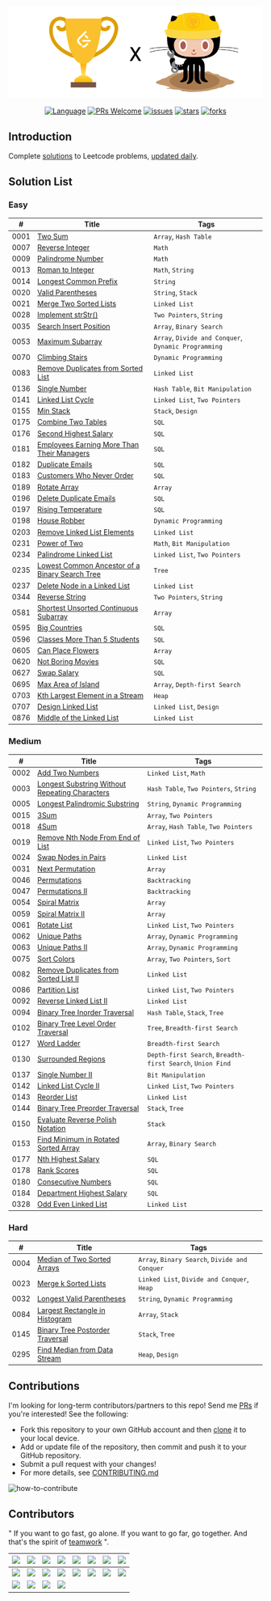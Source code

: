 <p align="center">
  <a href="https://github.com/doocs/leetcode"><img src="/img/leetcode-github-yanglbme.png" alt="LeetCode-GitHub-yanglbme"></a>
</p>

<p align="center">
  <a href="https://github.com/doocs/leetcode"><img src="https://img.shields.io/badge/lang-Java%2FPython%2FRuby%2FCPP%2FJS%2FGo...-blue.svg" alt="Language"></a>
  <a href="http://makeapullrequest.com"><img src="https://img.shields.io/badge/PRs-Welcome-brightgreen.svg" alt="PRs Welcome"></a>
  <a href="https://github.com/doocs/leetcode/issues"><img src="https://img.shields.io/github/issues/doocs/leetcode.svg" alt="issues"></a>
  <a href="https://github.com/doocs/leetcode/stargazers"><img src="https://img.shields.io/github/stars/doocs/leetcode.svg" alt="stars"></a>
  <a href="https://github.com/doocs/leetcode/network/members"><img src="https://img.shields.io/github/forks/doocs/leetcode.svg" alt="forks"></a>
</p>

## Introduction
Complete [solutions](https://github.com/doocs/leetcode/tree/master/solution) to Leetcode problems, [updated daily](https://github.com/doocs/leetcode/projects/1).

## Solution List

### Easy

| # | Title | Tags |
|---|---|---|
| 0001 | [Two Sum](https://github.com/doocs/leetcode/tree/master/solution/0001.Two%20Sum) | `Array`, `Hash Table` |
| 0007 | [Reverse Integer](https://github.com/doocs/leetcode/tree/master/solution/0007.Reverse%20Integer) | `Math` |
| 0009 | [Palindrome Number](https://github.com/doocs/leetcode/tree/master/solution/0009.Palindrome%20Number) | `Math` |
| 0013 | [Roman to Integer](https://github.com/doocs/leetcode/tree/master/solution/0013.Roman%20to%20Integer) | `Math`, `String` |
| 0014 | [Longest Common Prefix](https://github.com/doocs/leetcode/tree/master/solution/0014.Longest%20Common%20Prefix) | `String` |
| 0020 | [Valid Parentheses](https://github.com/doocs/leetcode/tree/master/solution/0020.Valid%20Parentheses) | `String`, `Stack` |
| 0021 | [Merge Two Sorted Lists](https://github.com/doocs/leetcode/tree/master/solution/021.Merge%20Two%20Sorted%20Lists) | `Linked List` |
| 0028 | [Implement strStr()](https://github.com/doocs/leetcode/tree/master/solution/0028.Implement%20strStr()) | `Two Pointers`, `String` |
| 0035 | [Search Insert Position](https://github.com/doocs/leetcode/tree/master/solution/0035.Search%20Insert%20Position) | `Array`, `Binary Search` |
| 0053 | [Maximum Subarray](https://github.com/doocs/leetcode/tree/master/solution/0053.Maximum%20Subarray) | `Array`, `Divide and Conquer`, `Dynamic Programming` |
| 0070 | [Climbing Stairs](https://github.com/doocs/leetcode/tree/master/solution/0070.Climbing%20Stairs) | `Dynamic Programming` |
| 0083 | [Remove Duplicates from Sorted List](https://github.com/doocs/leetcode/tree/master/solution/0083.Remove%20Duplicates%20from%20Sorted%20List) | `Linked List` |
| 0136 | [Single Number](https://github.com/doocs/leetcode/tree/master/solution/0136.Single%20Number) | `Hash Table`, `Bit Manipulation` |
| 0141 | [Linked List Cycle](https://github.com/doocs/leetcode/tree/master/solution/0141.Linked%20List%20Cycle) | `Linked List`, `Two Pointers` |
| 0155 | [Min Stack](https://github.com/doocs/leetcode/tree/master/solution/0155.Min%20Stack) | `Stack`, `Design` |
| 0175 | [Combine Two Tables](https://github.com/doocs/leetcode/tree/master/solution/0175.Combine%20Two%20Tables) | `SQL` |
| 0176 | [Second Highest Salary](https://github.com/doocs/leetcode/tree/master/solution/0176.Second%20Highest%20Salary) | `SQL` |
| 0181 | [Employees Earning More Than Their Managers](https://github.com/doocs/leetcode/tree/master/solution/0181.Employees%20Earning%20More%20Than%20Their%20Managers) | `SQL` |
| 0182 | [Duplicate Emails](https://github.com/doocs/leetcode/tree/master/solution/0182.Duplicate%20Emails) | `SQL` |
| 0183 | [Customers Who Never Order](https://github.com/doocs/leetcode/tree/master/solution/0183.Customers%20Who%20Never%20Order) | `SQL` |
| 0189 | [Rotate Array](https://github.com/doocs/leetcode/tree/master/solution/0189.Rotate%20Array) | `Array` |
| 0196 | [Delete Duplicate Emails](https://github.com/doocs/leetcode/tree/master/solution/0196.Delete%20Duplicate%20Emails) | `SQL` |
| 0197 | [Rising Temperature](https://github.com/doocs/leetcode/tree/master/solution/0197.Rising%20Temperature) | `SQL` |
| 0198 | [House Robber](https://github.com/doocs/leetcode/tree/master/solution/0198.House%20Robber) | `Dynamic Programming` |
| 0203 | [Remove Linked List Elements](https://github.com/doocs/leetcode/tree/master/solution/0203.Remove%20Linked%20List%20Elements) | `Linked List` |
| 0231 | [Power of Two](https://github.com/doocs/leetcode/tree/master/solution/0231.Power%20of%20Two) | `Math`, `Bit Manipulation` |
| 0234 | [Palindrome Linked List](https://github.com/doocs/leetcode/tree/master/solution/0234.Palindrome%20Linked%20List) | `Linked List`, `Two Pointers` |
| 0235 | [Lowest Common Ancestor of a Binary Search Tree](https://github.com/doocs/leetcode/tree/master/solution/0235.Lowest%20Common%20Ancestor%20of%20a%20Binary%20Search%20Tree) | `Tree` |
| 0237 | [Delete Node in a Linked List](https://github.com/doocs/leetcode/tree/master/solution/0237.Delete%20Node%20in%20a%20Linked%20List) | `Linked List` |
| 0344 | [Reverse String](https://github.com/doocs/leetcode/tree/master/solution/0344.Reverse%20String) | `Two Pointers`, `String` |
| 0581 | [Shortest Unsorted Continuous Subarray](https://github.com/doocs/leetcode/tree/master/solution/0581.Shortest%20Unsorted%20Continuous%20Subarray) | `Array` |
| 0595 | [Big Countries](https://github.com/doocs/leetcode/tree/master/solution/0595.Big%20Countries) | `SQL` |
| 0596 | [Classes More Than 5 Students](https://github.com/doocs/leetcode/tree/master/solution/0596.Classes%20More%20Than%205%20Students) | `SQL` |
| 0605 | [Can Place Flowers](https://github.com/doocs/leetcode/tree/master/solution/0605.Can%20Place%20Flowers) | `Array` |
| 0620 | [Not Boring Movies](https://github.com/doocs/leetcode/tree/master/solution/0620.Not%20Boring%20Movies) | `SQL` |
| 0627 | [Swap Salary](https://github.com/doocs/leetcode/tree/master/solution/0627.Swap%20Salary) | `SQL` |
| 0695 | [Max Area of Island](https://github.com/doocs/leetcode/tree/master/solution/0695.Max%20Area%20of%20Island) | `Array`, `Depth-first Search` |
| 0703 | [Kth Largest Element in a Stream](https://github.com/doocs/leetcode/tree/master/solution/0703.Kth%20Largest%20Element%20in%20a%20Stream) | `Heap` |
| 0707 | [Design Linked List](https://github.com/doocs/leetcode/tree/master/solution/0707.Design%20Linked%20List) | `Linked List`, `Design` |
| 0876 | [Middle of the Linked List](https://github.com/doocs/leetcode/tree/master/solution/0876.Middle%20of%20the%20Linked%20List) | `Linked List` |


### Medium

| # | Title | Tags |
|---|---|---|
| 0002 | [Add Two Numbers](https://github.com/doocs/leetcode/tree/master/solution/0002.Add%20Two%20Numbers) | `Linked List`, `Math` |
| 0003 | [Longest Substring Without Repeating Characters](https://github.com/doocs/leetcode/tree/master/solution/0003.Longest%20Substring%20Without%20Repeating%20Characters) | `Hash Table`, `Two Pointers`, `String` |
| 0005 | [Longest Palindromic Substring](https://github.com/doocs/leetcode/tree/master/solution/0005.Longest%20Palindromic%20Substring) | `String`, `Dynamic Programming` |
| 0015 | [3Sum](https://github.com/doocs/leetcode/tree/master/solution/0015.3Sum) | `Array`, `Two Pointers` |
| 0018 | [4Sum](https://github.com/doocs/leetcode/tree/master/solution/0018.4Sum) | `Array`, `Hash Table`, `Two Pointers` |
| 0019 | [Remove Nth Node From End of List](https://github.com/doocs/leetcode/tree/master/solution/0019.Remove%20Nth%20Node%20From%20End%20of%20List) | `Linked List`, `Two Pointers` |
| 0024 | [Swap Nodes in Pairs](https://github.com/doocs/leetcode/tree/master/solution/0024.Swap%20Nodes%20in%20Pairs) | `Linked List` |
| 0031 | [Next Permutation](https://github.com/doocs/leetcode/tree/master/solution/0031.Next%20Permutation) | `Array` |
| 0046 | [Permutations](https://github.com/doocs/leetcode/tree/master/solution/0046.Permutations) | `Backtracking` |
| 0047 | [Permutations II](https://github.com/doocs/leetcode/tree/master/solution/0047.Permutations%20II) | `Backtracking` |
| 0054 | [Spiral Matrix](https://github.com/doocs/leetcode/tree/master/solution/0054.Spiral%20Matrix) | `Array` |
| 0059 | [Spiral Matrix II](https://github.com/doocs/leetcode/tree/master/solution/0059.Spiral%20Matrix%20II) | `Array` |
| 0061 | [Rotate List](https://github.com/doocs/leetcode/tree/master/solution/0061.Rotate%20List) | `Linked List`, `Two Pointers` |
| 0062 | [Unique Paths](https://github.com/doocs/leetcode/tree/master/solution/0062.Unique%20Paths) | `Array`, `Dynamic Programming` |
| 0063 | [Unique Paths II](https://github.com/doocs/leetcode/tree/master/solution/0063.Unique%20Paths%20II) | `Array`, `Dynamic Programming` |
| 0075 | [Sort Colors](https://github.com/doocs/leetcode/tree/master/solution/0075.Sort%20Colors) | `Array`, `Two Pointers`, `Sort` |
| 0082 | [Remove Duplicates from Sorted List II](https://github.com/doocs/leetcode/tree/master/solution/0082.Remove%20Duplicates%20from%20Sorted%20List%20II) | `Linked List` |
| 0086 | [Partition List](https://github.com/doocs/leetcode/tree/master/solution/0086.Partition%20List) | `Linked List`, `Two Pointers` |
| 0092 | [Reverse Linked List II](https://github.com/doocs/leetcode/tree/master/solution/0092.Reverse%20Linked%20List%20II) | `Linked List` |
| 0094 | [Binary Tree Inorder Traversal](https://github.com/doocs/leetcode/tree/master/solution/0094.Binary%20Tree%20Inorder%20Traversal) | `Hash Table`, `Stack`, `Tree` |
| 0102 | [Binary Tree Level Order Traversal](https://github.com/doocs/leetcode/tree/master/solution/0102.Binary%20Tree%20Level%20Order%20Traversal) | `Tree`, `Breadth-first Search` |
| 0127 | [Word Ladder](https://github.com/doocs/leetcode/tree/master/solution/0127.Word%20Ladder) | `Breadth-first Search` |
| 0130 | [Surrounded Regions](https://github.com/doocs/leetcode/tree/master/solution/0130.Surrounded%20Regions) | `Depth-first Search`, `Breadth-first Search`, `Union Find` |
| 0137 | [Single Number II](https://github.com/doocs/leetcode/tree/master/solution/0137.Single%20Number%20II) | `Bit Manipulation` |
| 0142 | [Linked List Cycle II](https://github.com/doocs/leetcode/tree/master/solution/0142.Linked%20List%20Cycle%20II) | `Linked List`, `Two Pointers` |
| 0143| [Reorder List](https://github.com/doocs/leetcode/tree/master/solution/0143.Reorder%20List) | `Linked List` |
| 0144 | [Binary Tree Preorder Traversal](https://github.com/doocs/leetcode/tree/master/solution/0144.Binary%20Tree%20Preorder%20Traversal) | `Stack`, `Tree` |
| 0150 | [Evaluate Reverse Polish Notation](https://github.com/doocs/leetcode/tree/master/solution/0150.Evaluate%20Reverse%20Polish%20Notation) | `Stack` |
| 0153 | [Find Minimum in Rotated Sorted Array](https://github.com/doocs/leetcode/tree/master/solution/0153.Find%20Minimum%20in%20Rotated%20Sorted%20Array) | `Array`, `Binary Search` |
| 0177 | [Nth Highest Salary](https://github.com/doocs/leetcode/tree/master/solution/0177.Nth%20Highest%20Salary) | `SQL` |
| 0178 | [Rank Scores](https://github.com/doocs/leetcode/tree/master/solution/0178.Rank%20Scores) | `SQL` |
| 0180 | [Consecutive Numbers](https://github.com/doocs/leetcode/tree/master/solution/0180.Consecutive%20Numbers) | `SQL` |
| 0184 | [Department Highest Salary](https://github.com/doocs/leetcode/tree/master/solution/0184.Department%20Highest%20Salary) | `SQL` |
| 0328 | [Odd Even Linked List](https://github.com/doocs/leetcode/tree/master/solution/0328.Odd%20Even%20Linked%20List) | `Linked List` |


### Hard

| # | Title | Tags |
|---|---|---|
| 0004 | [Median of Two Sorted Arrays](https://github.com/doocs/leetcode/tree/master/solution/0004.Median%20of%20Two%20Sorted%20Arrays) | `Array`, `Binary Search`, `Divide and Conquer` |
| 0023 | [Merge k Sorted Lists](https://github.com/doocs/leetcode/tree/master/solution/0023.Merge%20k%20Sorted%20Lists) | `Linked List`, `Divide and Conquer`, `Heap` |
| 0032 | [Longest Valid Parentheses](https://github.com/doocs/leetcode/tree/master/solution/0032.Longest%20Valid%20Parentheses) | `String`, `Dynamic Programming` |
| 0084 | [Largest Rectangle in Histogram](https://github.com/doocs/leetcode/tree/master/solution/0084.Largest%20Rectangle%20in%20Histogram) | `Array`, `Stack` |
| 0145 | [Binary Tree Postorder Traversal](https://github.com/doocs/leetcode/tree/master/solution/0145.Binary%20Tree%20Postorder%20Traversal) | `Stack`, `Tree` |
| 0295 | [Find Median from Data Stream](https://github.com/doocs/leetcode/tree/master/solution/0295.Find%20Median%20from%20Data%20Stream) | `Heap`, `Design` |


## Contributions
I'm looking for long-term contributors/partners to this repo! Send me [PRs](https://github.com/doocs/leetcode/pulls) if you're interested! See the following:
- Fork this repository to your own GitHub account and then [clone](https://help.github.com/articles/cloning-a-repository/) it to your local device.
- Add or update file of the repository, then commit and push it to your GitHub repository.
- Submit a pull request with your changes!
- For more details, see [CONTRIBUTING.md](https://github.com/doocs/leetcode/blob/master/.github/CONTRIBUTING.md)

![how-to-contribute](http://p9ucdlghd.bkt.clouddn.com/how-to-contribute-yanglbme.png)

## Contributors

" If you want to go fast, go alone. If you want to go far, go together. And that's the spirit of [teamwork](https://github.com/doocs/leetcode/graphs/contributors) ".

<!-- ALL-CONTRIBUTORS-LIST:START - Do not remove or modify this section -->
| <center> [<img src="https://avatars3.githubusercontent.com/u/21008209?v=4" width="80px;"/>](https://github.com/yanglbme) </center> | <center> [<img src="https://avatars3.githubusercontent.com/u/23625436?v=4" width="80px;"/>](https://github.com/chakyam) </center> | <center> [<img src="https://avatars3.githubusercontent.com/u/10081554?v=4" width="80px;"/>](https://github.com/zhkmxx9302013) </center> | <center> [<img src="https://avatars3.githubusercontent.com/u/40383345?v=4" width="80px;"/>](https://github.com/MarkKuang1991) </center> | <center> [<img src="https://avatars3.githubusercontent.com/u/12371194?v=4" width="80px;"/>](https://github.com/fonxian) </center> | <center> [<img src="https://avatars3.githubusercontent.com/u/25222367?v=4" width="80px;"/>](https://github.com/zhanary) </center> | <center> [<img src="https://avatars3.githubusercontent.com/u/42396616?v=4" width="80px;"/>](https://github.com/ZhouTingZhaobiu) </center> | <center> [<img src="https://avatars3.githubusercontent.com/u/31923541?v=4" width="80px;"/>](https://github.com/zouwx2cs) </center> |
|---|---|---|---|---|---|---|---|
| <center> [<img src="https://avatars3.githubusercontent.com/u/20679510?v=4" width="80px;"/>](https://github.com/Mrzhudky) </center> | <center> [<img src="https://avatars3.githubusercontent.com/u/44309823?v=4" width="80px;"/>](https://github.com/KongJHong) </center> | <center> [<img src="https://avatars3.githubusercontent.com/u/18181519?v=4" width="80px;"/>](https://github.com/limbowandering) </center> | <center> [<img src="https://avatars3.githubusercontent.com/u/37685012?v=4" width="80px;"/>](https://github.com/jxdeng3989) </center> | <center> [<img src="https://avatars3.githubusercontent.com/u/44314231?v=4" width="80px;"/>](https://github.com/igayhub) </center> | <center> [<img src="https://avatars3.githubusercontent.com/u/30177307?v=4" width="80px;"/>](https://github.com/MCN1998) </center> | <center> [<img src="https://avatars3.githubusercontent.com/u/5793058?v=4" width="80px;"/>](https://github.com/Fairyhead) </center> | <center> [<img src="https://avatars3.githubusercontent.com/u/24841082?v=4" width="80px;"/>](https://github.com/zhng1456) </center> |
| <center> [<img src="https://avatars3.githubusercontent.com/u/32598987?v=4" width="80px;"/>](https://github.com/xiapengchng) </center> | <center> [<img src="https://avatars3.githubusercontent.com/u/37660444?v=4" width="80px;"/>](https://github.com/Mcnwork2018) </center> | <center> [<img src="https://avatars3.githubusercontent.com/u/22535595?v=4" width="80px;"/>](https://github.com/bluesword12350) </center> | <center> [<img src="https://avatars3.githubusercontent.com/u/39827514?v=4" width="80px;"/>](https://github.com/ashwek) </center> |

<!-- ALL-CONTRIBUTORS-LIST:END -->